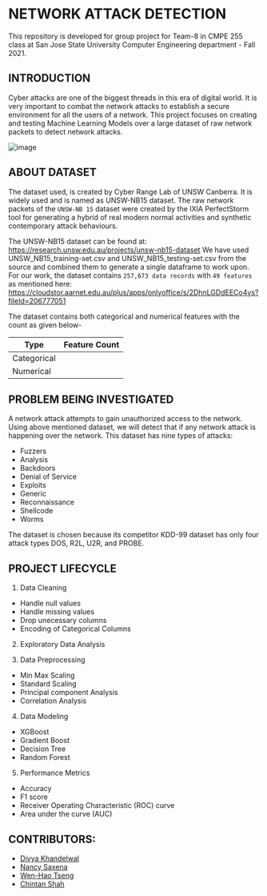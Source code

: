 # NETWORK ATTACK DETECTION

This repository is developed for group project for Team-8 in CMPE 255 class at San Jose State University Computer Engineering department - Fall 2021.

## INTRODUCTION

Cyber attacks are one of the biggest threads in this era of digital world. It is very important to combat the network attacks to establish a secure environment for all the users of a network. This project focuses on creating and testing Machine Learning Models over a large dataset of raw network packets to detect network attacks.

![image](https://www.incimages.com/uploaded_files/image/1920x1080/getty_483978146_116575.jpg)

## ABOUT DATASET

The dataset used, is created by Cyber Range Lab of UNSW Canberra. It is widely used and is named as UNSW-NB15 dataset. The raw network packets of the `UNSW-NB 15` dataset were created by the IXIA PerfectStorm tool for generating a hybrid of real modern normal activities and synthetic contemporary attack behaviours.

The UNSW-NB15  dataset can be found at:
https://research.unsw.edu.au/projects/unsw-nb15-dataset 
We have used UNSW_NB15_training-set.csv and UNSW_NB15_testing-set.csv from the source and combined them to generate a single dataframe to work upon. For our work, the dataset contains `257,673 data records` with `49 features` as mentioned here: https://cloudstor.aarnet.edu.au/plus/apps/onlyoffice/s/2DhnLGDdEECo4ys?fileId=206777051

The dataset contains both categorical and numerical features with the count as given below-

|     Type       | Feature Count     | 
|----------------| ------------------|
|  Categorical   |                   |
|  Numerical     |                   |



## PROBLEM BEING INVESTIGATED

A network attack attempts to gain unauthorized access to the network. Using above mentioned dataset, we will detect that if any network attack is happening over the network. This dataset has nine types of attacks:
* Fuzzers
* Analysis
* Backdoors
* Denial of Service
* Exploits
* Generic
* Reconnaissance
* Shellcode
* Worms 

The dataset is chosen because its competitor KDD-99 dataset has only four attack types DOS, R2L, U2R, and PROBE.

## PROJECT LIFECYCLE

1) Data Cleaning
  * Handle null values
  * Handle missing values
  * Drop unecessary columns
  * Encoding of Categorical Columns
  
2) Exploratory Data Analysis

3) Data Preprocessing
  * Min Max Scaling
  * Standard Scaling
  * Principal component Analysis
  * Correlation Analysis
  
4) Data Modeling
  * XGBoost
  * Gradient Boost
  * Decision Tree
  * Random Forest
  
5) Performance Metrics
  * Accuracy
  * F1 score
  * Receiver Operating Characteristic (ROC) curve
  * Area under the curve (AUC)

## CONTRIBUTORS:

* [Divya Khandelwal](https://github.com/divyaKh)
* [Nancy Saxena](https://github.com/NancyS1)
* [Wen-Hao Tseng](https://github.com/Wenhao-Tseng)
* [Chintan Shah](https://github.com/chaks64)

















